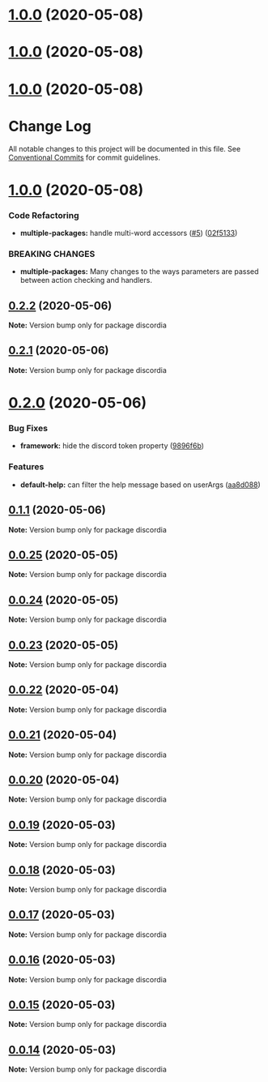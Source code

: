 # [1.0.0](https://github.com/mfasman95/discordia/compare/v1.0.1-alpha.2...v1.0.0) (2020-05-08)



# [1.0.0](https://github.com/mfasman95/discordia/compare/v1.0.1-alpha.1...v1.0.0) (2020-05-08)



# [1.0.0](https://github.com/mfasman95/discordia/compare/v1.0.1-alpha.0...v1.0.0) (2020-05-08)



# Change Log

All notable changes to this project will be documented in this file.
See [Conventional Commits](https://conventionalcommits.org) for commit guidelines.

# [1.0.0](https://github.com/mfasman95/discordia/compare/v0.2.3...v1.0.0) (2020-05-08)


### Code Refactoring

* **multiple-packages:** handle multi-word accessors ([#5](https://github.com/mfasman95/discordia/issues/5)) ([02f5133](https://github.com/mfasman95/discordia/commit/02f51333cfb137006f1a15719a69e250f5ddb3e4))


### BREAKING CHANGES

* **multiple-packages:** Many changes to the ways parameters are passed between action checking and handlers.





## [0.2.2](https://github.com/mfasman95/discordia/compare/v0.2.1...v0.2.2) (2020-05-06)

**Note:** Version bump only for package discordia





## [0.2.1](https://github.com/mfasman95/discordia/compare/v0.2.0...v0.2.1) (2020-05-06)

**Note:** Version bump only for package discordia





# [0.2.0](https://github.com/mfasman95/discordia/compare/v0.1.1...v0.2.0) (2020-05-06)


### Bug Fixes

* **framework:** hide the discord token property ([9896f6b](https://github.com/mfasman95/discordia/commit/9896f6bdcc2950e81a0bc46531a41d22a4ca9168))


### Features

* **default-help:** can filter the help message based on userArgs ([aa8d088](https://github.com/mfasman95/discordia/commit/aa8d0886b881e5f3cee4e7348c0d67701dd28956))





## [0.1.1](https://github.com/mfasman95/discordia/compare/v0.1.0...v0.1.1) (2020-05-06)

**Note:** Version bump only for package discordia





## [0.0.25](https://github.com/mfasman95/discordia/compare/v0.0.24...v0.0.25) (2020-05-05)

**Note:** Version bump only for package discordia





## [0.0.24](https://github.com/mfasman95/discordia/compare/v0.0.23...v0.0.24) (2020-05-05)

**Note:** Version bump only for package discordia





## [0.0.23](https://github.com/mfasman95/discordia/compare/v0.0.22...v0.0.23) (2020-05-05)

**Note:** Version bump only for package discordia





## [0.0.22](https://github.com/mfasman95/discordia/compare/v0.0.21...v0.0.22) (2020-05-04)

**Note:** Version bump only for package discordia





## [0.0.21](https://github.com/mfasman95/discordia/compare/v0.0.20...v0.0.21) (2020-05-04)

**Note:** Version bump only for package discordia





## [0.0.20](https://github.com/mfasman95/discordia/compare/v0.0.19...v0.0.20) (2020-05-04)

**Note:** Version bump only for package discordia





## [0.0.19](https://github.com/mfasman95/discordia/compare/v0.0.18...v0.0.19) (2020-05-03)

**Note:** Version bump only for package discordia





## [0.0.18](https://github.com/mfasman95/discordia/compare/v0.0.17...v0.0.18) (2020-05-03)

**Note:** Version bump only for package discordia





## [0.0.17](https://github.com/mfasman95/discordia/compare/v0.0.16...v0.0.17) (2020-05-03)

**Note:** Version bump only for package discordia





## [0.0.16](https://github.com/mfasman95/discordia/compare/v0.0.15...v0.0.16) (2020-05-03)

**Note:** Version bump only for package discordia





## [0.0.15](https://github.com/mfasman95/discordia/compare/v0.0.14...v0.0.15) (2020-05-03)

**Note:** Version bump only for package discordia





## [0.0.14](https://github.com/mfasman95/discordia/compare/v0.0.13...v0.0.14) (2020-05-03)

**Note:** Version bump only for package discordia
